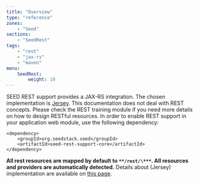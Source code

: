 ```yaml
---
title: "Overview"
type: "reference"
zones:
    - "Seed"
sections:
    - "SeedRest"
tags:
    - "rest"
    - "jax-rs"
    - "maven"
menu:
    SeedRest:
        weight: 10
---
```


SEED REST support provides a JAX-RS integration. The chosen implementation is [Jersey](https://jersey.java.net/).
This documentation does not deal with REST concepts. Please check the REST training module if you need more details on
how to design RESTful resources. In order to enable REST support in your application web module, use the following dependency:

    <dependency>
        <groupId>org.seedstack.seed</groupId>
        <artifactId>seed-rest-support-core</artifactId>
    </dependency>

**All rest resources are mapped by default to `**/rest/\***`. All resources and providers are automatically detected.**
Details about (Jersey) implementation are available on [this page](https://jersey.java.net/documentation/1.17/index.html).

